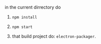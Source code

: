 in the current dirrectory do  
1. `npm install`  
2. `npm start`  

3. that build project do: `electron-packager`.